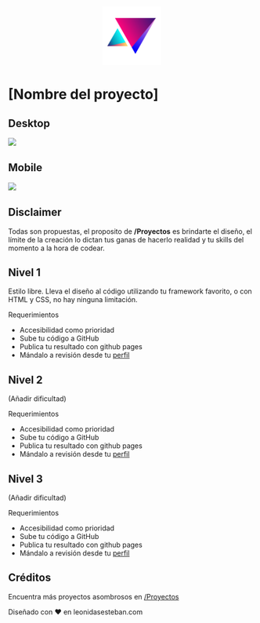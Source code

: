 <div align="center">
<img width="120px"  src="logoNTR.png" />
</div>

# [Nombre del proyecto]

## Desktop

<img width="400px"  src="image.png" />

## Mobile

<img width="400px"  src="image.png" />

## Disclaimer

Todas son propuestas, el proposito de **/Proyectos** es brindarte el diseño, el límite de la creación lo dictan tus ganas de hacerlo realidad y tu skills del momento a la hora de codear.


## Nivel 1

Estilo libre. Lleva el diseño al código utilizando tu framework favorito, o con HTML y CSS, no hay ninguna limitación. 

Requerimientos
- Accesibilidad como prioridad
- Sube tu código a GitHub
- Publica tu resultado con github pages
- Mándalo a revisión desde tu [perfil](https://leonidasesteban.com/estudiante)

## Nivel 2

(Añadir dificultad)

Requerimientos
- Accesibilidad como prioridad
- Sube tu código a GitHub
- Publica tu resultado con github pages
- Mándalo a revisión desde tu [perfil](https://leonidasesteban.com/estudiante)


## Nivel 3

(Añadir dificultad)

Requerimientos

- Accesibilidad como prioridad
- Sube tu código a GitHub
- Publica tu resultado con github pages
- Mándalo a revisión desde tu [perfil](https://leonidasesteban.com/estudiante)

## Créditos

Encuentra más proyectos asombrosos en [/Proyectos](https://leonidasesteban.com/proyectos)

Diseñado con ♥️ en leonidasesteban.com

